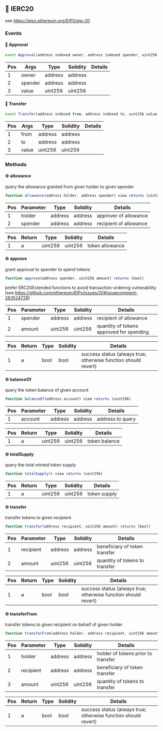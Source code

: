 ## 📜 IERC20

see https://eips.ethereum.org/EIPS/eip-20

### Events

#### 📢 __Approval__
```js
event Approval(address indexed owner, address indexed spender, uint256 value)
```
| Pos | Args | Type | Solidity | Details |
| --- | --- | --- | --- | --- |
|1 | owner | address | address |  |
|2 | spender | address | address |  |
|3 | value | uint256 | uint256 |  |


#### 📢 __Transfer__
```js
event Transfer(address indexed from, address indexed to, uint256 value)
```
| Pos | Args | Type | Solidity | Details |
| --- | --- | --- | --- | --- |
|1 | from | address | address |  |
|2 | to | address | address |  |
|3 | value | uint256 | uint256 |  |


### Methods

#### ⚙️ __allowance__
query the allowance granted from given holder to given spender

```js
function allowance(address holder, address spender) view returns (uint256)
```
| Pos | Parameter | Type | Solidity | Details |
| --- | --- | --- | --- | --- |
|1 | holder | address | address | approver of allowance |
|2 | spender | address | address | recipient of allowance |


| Pos | Return | Type | Solidity | Details |
| --- | --- | --- | --- | --- |
|1 | ⌀ | uint256 | uint256 | token allowance |


#### ⚙️ __approve__
grant approval to spender to spend tokens

```js
function approve(address spender, uint256 amount) returns (bool)
```
prefer ERC20Extended functions to avoid transaction-ordering vulnerability (see https://github.com/ethereum/EIPs/issues/20#issuecomment-263524729)

| Pos | Parameter | Type | Solidity | Details |
| --- | --- | --- | --- | --- |
|1 | spender | address | address | recipient of allowance |
|2 | amount | uint256 | uint256 | quantity of tokens approved for spending |


| Pos | Return | Type | Solidity | Details |
| --- | --- | --- | --- | --- |
|1 | ⌀ | bool | bool | success status (always true; otherwise function should revert) |


#### ⚙️ __balanceOf__
query the token balance of given account

```js
function balanceOf(address account) view returns (uint256)
```
| Pos | Parameter | Type | Solidity | Details |
| --- | --- | --- | --- | --- |
|1 | account | address | address | address to query |


| Pos | Return | Type | Solidity | Details |
| --- | --- | --- | --- | --- |
|1 | ⌀ | uint256 | uint256 | token balance |


#### ⚙️ __totalSupply__
query the total minted token supply

```js
function totalSupply() view returns (uint256)
```
| Pos | Return | Type | Solidity | Details |
| --- | --- | --- | --- | --- |
|1 | ⌀ | uint256 | uint256 | token supply |


#### ⚙️ __transfer__
transfer tokens to given recipient

```js
function transfer(address recipient, uint256 amount) returns (bool)
```
| Pos | Parameter | Type | Solidity | Details |
| --- | --- | --- | --- | --- |
|1 | recipient | address | address | beneficiary of token transfer |
|2 | amount | uint256 | uint256 | quantity of tokens to transfer |


| Pos | Return | Type | Solidity | Details |
| --- | --- | --- | --- | --- |
|1 | ⌀ | bool | bool | success status (always true; otherwise function should revert) |


#### ⚙️ __transferFrom__
transfer tokens to given recipient on behalf of given holder

```js
function transferFrom(address holder, address recipient, uint256 amount) returns (bool)
```
| Pos | Parameter | Type | Solidity | Details |
| --- | --- | --- | --- | --- |
|1 | holder | address | address | holder of tokens prior to transfer |
|2 | recipient | address | address | beneficiary of token transfer |
|3 | amount | uint256 | uint256 | quantity of tokens to transfer |


| Pos | Return | Type | Solidity | Details |
| --- | --- | --- | --- | --- |
|1 | ⌀ | bool | bool | success status (always true; otherwise function should revert) |


